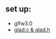 ## set up:
- glfw3.0 
- [glad.c & glad.h](https://glad.dav1d.de/generated/tmpz09wqj4oglad/glad.zip)
